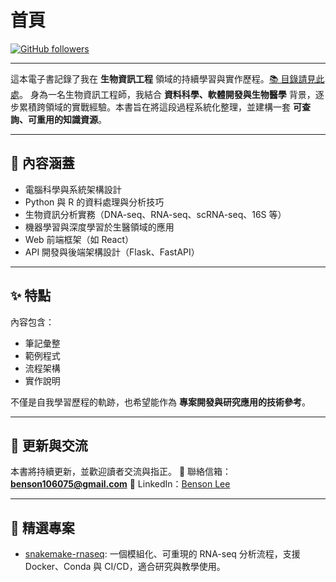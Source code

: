 # 首頁

[![GitHub followers](https://img.shields.io/github/followers/benson1231?style=social)](https://github.com/benson1231)

---

這本電子書記錄了我在 **生物資訊工程** 領域的持續學習與實作歷程。[📚 目錄請見此處](catalog.md)。
身為一名生物資訊工程師，我結合 **資料科學、軟體開發與生物醫學** 背景，逐步累積跨領域的實戰經驗。本書旨在將這段過程系統化整理，並建構一套 **可查詢、可重用的知識資源**。

---

## 📖 內容涵蓋

* 電腦科學與系統架構設計
* Python 與 R 的資料處理與分析技巧
* 生物資訊分析實務（DNA-seq、RNA-seq、scRNA-seq、16S 等）
* 機器學習與深度學習於生醫領域的應用
* Web 前端框架（如 React）
* API 開發與後端架構設計（Flask、FastAPI）

---

## ✨ 特點

內容包含：

* 筆記彙整
* 範例程式
* 流程架構
* 實作說明

不僅是自我學習歷程的軌跡，也希望能作為 **專案開發與研究應用的技術參考**。

---

## 🔄 更新與交流

本書將持續更新，並歡迎讀者交流與指正。
📩 聯絡信箱：**[benson106075@gmail.com](mailto:benson106075@gmail.com)**
🔗 LinkedIn：[Benson Lee](https://www.linkedin.com/in/chin-yu-lee-471109294)

---

## 🚀 精選專案

* [snakemake-rnaseq](https://github.com/benson1231/snakemake-rnaseq): 一個模組化、可重現的 RNA-seq 分析流程，支援 Docker、Conda 與 CI/CD，適合研究與教學使用。
